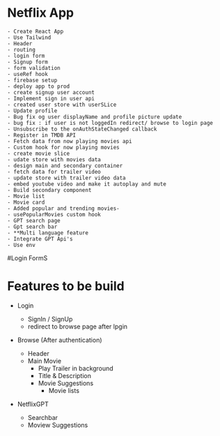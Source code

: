 # Netflix App
    - Create React App
    - Use Tailwind
    - Header
    - routing
    - login form
    - Signup form
    - form validation
    - useRef hook
    - firebase setup
    - deploy app to prod
    - create signup user account
    - Implement sign in user api
    - created user store with userSLice
    - Update profile
    - Bug fix og user displayName and profile picture update
    - bug fix : if user is not loggedIn redirect/ browse to login page
    - Unsubscribe to the onAuthStateChanged callback
    - Register in TMDB API
    - Fetch data from now playing movies api
    - Custom hook for now playing movies
    - create movie slice
    - udate store with movies data
    - design main and secondary container
    - fetch data for trailer video
    - update store with trailer video data
    - embed youtube video and make it autoplay and mute
    - Build secondary component
    - Movie list
    - Movie card
    - Added popular and trending movies-
    - usePopularMovies custom hook
    - GPT search page
    - Gpt search bar
    - **Multi language feature
    - Integrate GPT Api's
    - Use env 

#Login FormS

# Features to be build

- Login
    - SignIn / SignUp
    - redirect to browse page after lpgin

- Browse (After authentication)
    - Header
    - Main Movie
        - Play Trailer in background
        - Title & Description
        - Movie Suggestions
            - Movie lists


- NetflixGPT
    - Searchbar
    - Moview Suggestions